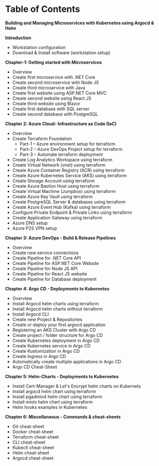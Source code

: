 
# Table of Contents

**Building and Managing Microservices with Kubernetes using Argocd & Helm**

**Introduction**

- Workstation configuration
- Download & Install software (workstation setup)

**Chapter-1: Getting started with Microservices**

- Overview
- Create first microservice with .NET Core
- Create second microservice with Node JS
- Create third microservice with Java
- Create first website using ASP.NET Core MVC
- Create second website using React JS
- Create third website using Blazor
- Create first database with SQL server
- Create second database with PostgreSQL

**Chapter 2: Azure Cloud- Infrastructure as Code (IaC)**

- Overview
- Create Terraform Foundation 
    - Part-1 – Azure environment setup for terraform
    - Part-2 – Azure DevOps Project setup for terraform
    - Part-3 – Automate terraform deployment
- Create Log Analytics Workspace using terraform
- Create Virtual Network (vnet) using terraform
- Create Azure Container Registry (ACR) using terraform
- Create Azure Kubernetes Service (AKS) using terraform
- Create Storage Account using terraform
- Create Azure Bastion Host using terraform
- Create Virtual Machine (Jumpbox) using terraform
- Create Azure Key Vault using terraform
- Create PostgreSQL Server & databases using terraform
- Create Azure Event Hub (Kafka) using terraform
- Configure Private Endpoint & Private Links using terraform
- Create Application Gateway using terraform
- Azure DNS setup
- Azure P2S VPN setup

**Chapter 3: Azure DevOps - Build & Release Pipelines**

- Overview
- Create new service connections
- Create Pipeline for .NET Core API
- Create Pipeline for ASP.NET Core Website
- Create Pipeline for Node JS API
- Create Pipeline for React JS website
- Create Pipeline for Database deployment

**Chapter 4: Argo CD - Deployments to Kubernetes**

- Overview
- Install Argocd helm charts using terraform
- Install Argocd helm charts without terraform
- Install Argocd CLI
- Create new Project & Repositories
- Create or deploy your first argocd application
- Registering an AKS Cluster with Argo CD
- Create project / folder structure for Argo CD
- Create Kubernetes deployment in Argo CD
- Create Kubernetes service in Argo CD
- Create Kustomization in Argo CD
- Create Ingress in Argo CD
- Automatically create multiple applications in Argo CD
- Argo CD Cheat-Sheet
  
**Chapter 5: Helm-Charts - Deployments to Kubernetes**

- Install Cert-Manager & Let's Encrypt helm charts on Kubernets
- Install argocd helm chart using terraform
- Install pgadmin4 helm chart using terraform
- Install minio helm chart using terraform
- Helm hooks examples in Kubernetes
  
**Chapter 6: Miscellaneous - Commands & cheat-sheets**

- Git cheat-sheet
- Docker cheat-sheet
- Terraform cheat-sheet
- CLI cheat-sheet
- Kubectl cheat-sheet
- Helm cheat-sheet
- Argocd cheat-sheet
